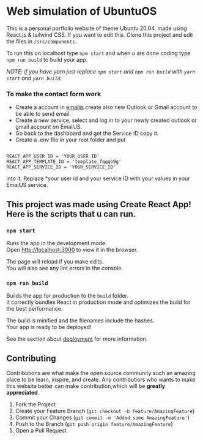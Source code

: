# Web simulation of UbuntuOS
This is a personal portfolio website of theme Ubuntu 20.04, made using React.js & tailwind CSS.
If you want to edit this. Clone this project and edit the files in ```/src/components```. 



To run this on localhost
type ```npm start``` and when u are done coding type ```npm run build``` to build your app.

*NOTE: if you have yarn just replace ```npm start``` and ```npm run build``` with ```yarn start``` and ```yarn build```.*


### To make the contact form work

- Create a account in [emailjs](https://www.emailjs.com/) create also new Outlook or Gmail account to be able
to send email. 
- Create a new service, select and log in to your newly created outlook or gmail account on EmailJS.
- Go back to the dashboard and get the Service ID copy it.
- Create a .env file in your root folder and put 
```

REACT_APP_USER_ID = 'YOUR_USER_ID'
REACT_APP_TEMPLATE_ID = 'template_fqqqb9g'
REACT_APP_SERVICE_ID = 'YOUR_SERVICE_ID'

```
into it. Replace *your user id and your service ID with your values in your EmailJS service. 



## This project was made using Create React App! Here is the scripts that u can run.
### `npm start`

Runs the app in the development mode.\
Open [http://localhost:3000](http://localhost:3000) to view it in the browser.

The page will reload if you make edits.\
You will also see any lint errors in the console.

### `npm run build`

Builds the app for production to the `build` folder.\
It correctly bundles React in production mode and optimizes the build for the best performance.

The build is minified and the filenames include the hashes.\
Your app is ready to be deployed!

See the section about [deployment](https://facebook.github.io/create-react-app/docs/deployment) for more information.

## Contributing

Contributions are what make the open source community such an amazing place to be learn, inspire, and create. Any contributiors who wants to make this website better can make contribution,which will be **greatly appreciated**.

1. Fork the Project
2. Create your Feature Branch (`git checkout -b feature/AmazingFeature`)
3. Commit your Changes (`git commit -m 'Added some AmazingFeature'`)
4. Push to the Branch (`git push origin feature/AmazingFeature`)
5. Open a Pull Request


